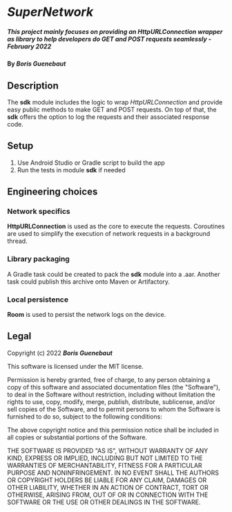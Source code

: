 # _SuperNetwork_

##### _This project mainly focuses on providing an HttpURLConnection wrapper as library to help developers do GET and POST requests seamlessly - February 2022_

#### By _**Boris Guenebaut**_

## Description

The **sdk** module includes the logic to wrap _HttpURLConnection_ and provide easy public methods to make GET and POST requests.
On top of that, the **sdk** offers the option to log the requests and their associated response code.

## Setup

1. Use Android Studio or Gradle script to build the app
2. Run the tests in module **sdk** if needed

## Engineering choices

### Network specifics

**HttpURLConnection** is used as the core to execute the requests. Coroutines are used to simplify the execution of network requests in a background thread.


### Library packaging

A Gradle task could be created to pack the **sdk** module into a .aar. Another task could publish this archive onto Maven or Artifactory.

### Local persistence

**Room** is used to persist the network logs on the device.

## Legal

Copyright (c) 2022 **_Boris Guenebaut_**

This software is licensed under the MIT license.

Permission is hereby granted, free of charge, to any person obtaining a copy
of this software and associated documentation files (the "Software"), to deal
in the Software without restriction, including without limitation the rights
to use, copy, modify, merge, publish, distribute, sublicense, and/or sell
copies of the Software, and to permit persons to whom the Software is
furnished to do so, subject to the following conditions:

The above copyright notice and this permission notice shall be included in
all copies or substantial portions of the Software.

THE SOFTWARE IS PROVIDED "AS IS", WITHOUT WARRANTY OF ANY KIND, EXPRESS OR
IMPLIED, INCLUDING BUT NOT LIMITED TO THE WARRANTIES OF MERCHANTABILITY,
FITNESS FOR A PARTICULAR PURPOSE AND NONINFRINGEMENT. IN NO EVENT SHALL THE
AUTHORS OR COPYRIGHT HOLDERS BE LIABLE FOR ANY CLAIM, DAMAGES OR OTHER
LIABILITY, WHETHER IN AN ACTION OF CONTRACT, TORT OR OTHERWISE, ARISING FROM,
OUT OF OR IN CONNECTION WITH THE SOFTWARE OR THE USE OR OTHER DEALINGS IN
THE SOFTWARE.